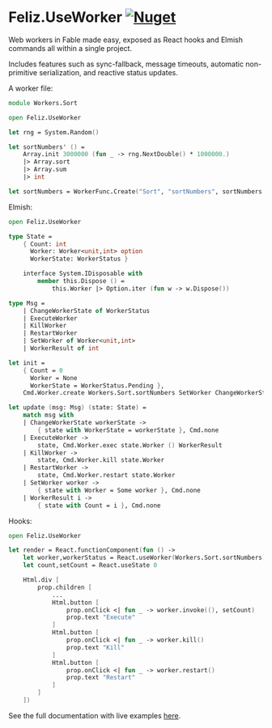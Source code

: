 # Feliz.UseWorker [![Nuget](https://img.shields.io/nuget/v/Feliz.UseWorker.svg?maxAge=0&colorB=brightgreen)](https://www.nuget.org/packages/Feliz.UseWorker)

Web workers in Fable made easy, exposed as React hooks and Elmish commands all within a single project.

Includes features such as sync-fallback, message timeouts, automatic non-primitive serialization, and reactive status updates.

A worker file:

```fs
module Workers.Sort

open Feliz.UseWorker

let rng = System.Random()

let sortNumbers' () =
    Array.init 3000000 (fun _ -> rng.NextDouble() * 1000000.)
    |> Array.sort
    |> Array.sum
    |> int

let sortNumbers = WorkerFunc.Create("Sort", "sortNumbers", sortNumbers')
```

Elmish:

```fs
open Feliz.UseWorker

type State =
    { Count: int 
      Worker: Worker<unit,int> option
      WorkerState: WorkerStatus }

    interface System.IDisposable with
        member this.Dispose () =
            this.Worker |> Option.iter (fun w -> w.Dispose())

type Msg =
    | ChangeWorkerState of WorkerStatus
    | ExecuteWorker
    | KillWorker
    | RestartWorker
    | SetWorker of Worker<unit,int>
    | WorkerResult of int

let init = 
    { Count = 0
      Worker = None
      WorkerState = WorkerStatus.Pending }, 
    Cmd.Worker.create Workers.Sort.sortNumbers SetWorker ChangeWorkerState

let update (msg: Msg) (state: State) =
    match msg with
    | ChangeWorkerState workerState ->
        { state with WorkerState = workerState }, Cmd.none
    | ExecuteWorker ->
        state, Cmd.Worker.exec state.Worker () WorkerResult
    | KillWorker ->
        state, Cmd.Worker.kill state.Worker
    | RestartWorker ->
        state, Cmd.Worker.restart state.Worker
    | SetWorker worker ->
        { state with Worker = Some worker }, Cmd.none
    | WorkerResult i ->
        { state with Count = i }, Cmd.none
```

Hooks:

```fs
open Feliz.UseWorker

let render = React.functionComponent(fun () ->
    let worker,workerStatus = React.useWorker(Workers.Sort.sortNumbers)
    let count,setCount = React.useState 0

    Html.div [
        prop.children [
            ...
            Html.button [
                prop.onClick <| fun _ -> worker.invoke((), setCount) 
                prop.text "Execute"
            ]
            Html.button [
                prop.onClick <| fun _ -> worker.kill()
                prop.text "Kill"
            ]
            Html.button [
                prop.onClick <| fun _ -> worker.restart()
                prop.text "Restart"
            ]
        ]
    ])
```

See the full documentation with live examples [here](https://shmew.github.io/Feliz.UseWorker/).
